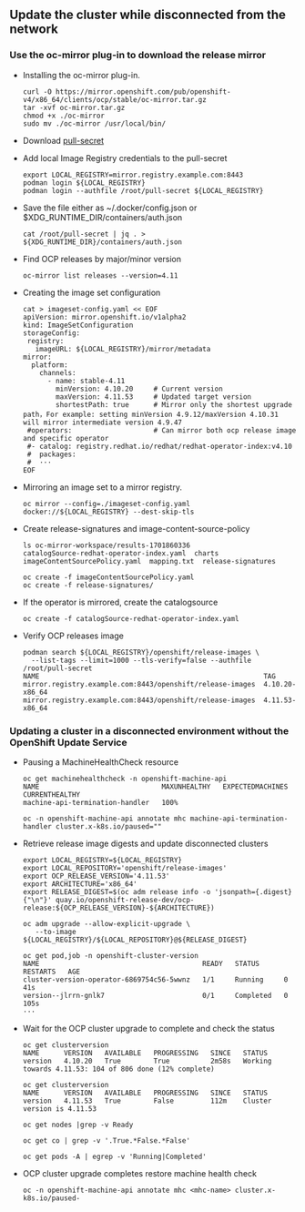 ## Update the cluster while disconnected from the network

### Use the oc-mirror plug-in to download the release mirror

* Installing the oc-mirror plug-in.
  ```
  curl -O https://mirror.openshift.com/pub/openshift-v4/x86_64/clients/ocp/stable/oc-mirror.tar.gz
  tar -xvf oc-mirror.tar.gz
  chmod +x ./oc-mirror
  sudo mv ./oc-mirror /usr/local/bin/
  ```
* Download [pull-secret](https://console.redhat.com/openshift/install/pull-secret)

* Add local Image Registry credentials to the pull-secret
  ```
  export LOCAL_REGISTRY=mirror.registry.example.com:8443
  podman login ${LOCAL_REGISTRY}
  podman login --authfile /root/pull-secret ${LOCAL_REGISTRY}
  ```

* Save the file either as ~/.docker/config.json or $XDG_RUNTIME_DIR/containers/auth.json
  ```
  cat /root/pull-secret | jq . > ${XDG_RUNTIME_DIR}/containers/auth.json
  ```
  
* Find OCP releases by major/minor version
  ```
  oc-mirror list releases --version=4.11
  ```

* Creating the image set configuration
  ```
  cat > imageset-config.yaml << EOF
  apiVersion: mirror.openshift.io/v1alpha2
  kind: ImageSetConfiguration
  storageConfig:
   registry:
     imageURL: ${LOCAL_REGISTRY}/mirror/metadata
  mirror:
    platform:
      channels:
        - name: stable-4.11
          minVersion: 4.10.20     # Current version
          maxVersion: 4.11.53     # Updated target version
          shortestPath: true      # Mirror only the shortest upgrade path，For example: setting minVersion 4.9.12/maxVersion 4.10.31 will mirror intermediate version 4.9.47
   #operators:                    # Can mirror both ocp release image and specific operator
   #- catalog: registry.redhat.io/redhat/redhat-operator-index:v4.10
   #  packages:
   #  ···
  EOF
  ```

* Mirroring an image set to a mirror registry.
  ```
  oc mirror --config=./imageset-config.yaml docker://${LOCAL_REGISTRY} --dest-skip-tls
  ```

* Create release-signatures and image-content-source-policy
  ```
  ls oc-mirror-workspace/results-1701860336
  catalogSource-redhat-operator-index.yaml  charts  imageContentSourcePolicy.yaml  mapping.txt  release-signatures

  oc create -f imageContentSourcePolicy.yaml
  oc create -f release-signatures/
  ```

* If the operator is mirrored, create the catalogsource
  ```
  oc create -f catalogSource-redhat-operator-index.yaml
  ```

* Verify OCP releases image
  ```
  podman search ${LOCAL_REGISTRY}/openshift/release-images \
    --list-tags --limit=1000 --tls-verify=false --authfile /root/pull-secret
  NAME                                                       TAG
  mirror.registry.example.com:8443/openshift/release-images  4.10.20-x86_64
  mirror.registry.example.com:8443/openshift/release-images  4.11.53-x86_64
  ```

### Updating a cluster in a disconnected environment without the OpenShift Update Service

* Pausing a MachineHealthCheck resource
  ```
  oc get machinehealthcheck -n openshift-machine-api
  NAME                              MAXUNHEALTHY   EXPECTEDMACHINES   CURRENTHEALTHY
  machine-api-termination-handler   100% 

  oc -n openshift-machine-api annotate mhc machine-api-termination-handler cluster.x-k8s.io/paused=""
  ```

* Retrieve release image digests and update disconnected clusters
  ```
  export LOCAL_REGISTRY=${LOCAL_REGISTRY}
  export LOCAL_REPOSITORY='openshift/release-images'
  export OCP_RELEASE_VERSION='4.11.53'
  export ARCHITECTURE='x86_64'
  export RELEASE_DIGEST=$(oc adm release info -o 'jsonpath={.digest}{"\n"}' quay.io/openshift-release-dev/ocp-release:${OCP_RELEASE_VERSION}-${ARCHITECTURE})

  oc adm upgrade --allow-explicit-upgrade \
     --to-image ${LOCAL_REGISTRY}/${LOCAL_REPOSITORY}@${RELEASE_DIGEST}

  oc get pod,job -n openshift-cluster-version
  NAME                                        READY   STATUS      RESTARTS   AGE
  cluster-version-operator-6869754c56-5wwnz   1/1     Running     0          41s
  version--jlrrn-gnlk7                        0/1     Completed   0          105s
  ···

* Wait for the OCP cluster upgrade to complete and check the status
  ```
  oc get clusterversion
  NAME      VERSION   AVAILABLE   PROGRESSING   SINCE   STATUS
  version   4.10.20   True        True          2m58s   Working towards 4.11.53: 104 of 806 done (12% complete)

  oc get clusterversion
  NAME      VERSION   AVAILABLE   PROGRESSING   SINCE   STATUS
  version   4.11.53   True        False         112m    Cluster version is 4.11.53

  oc get nodes |grep -v Ready

  oc get co | grep -v '.True.*False.*False' 

  oc get pods -A | egrep -v 'Running|Completed'
  ```

* OCP cluster upgrade completes restore machine health check
  ```
  oc -n openshift-machine-api annotate mhc <mhc-name> cluster.x-k8s.io/paused-
  ```
